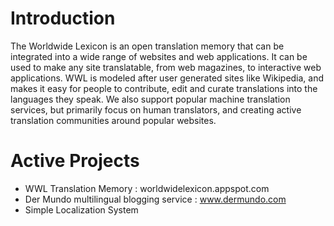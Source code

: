 # Introduction #

The Worldwide Lexicon is an open translation memory that can be integrated into a wide range of websites and web applications. It can be used to make any site translatable, from web magazines, to interactive web applications. WWL is modeled after user generated sites like Wikipedia, and makes it easy for people to contribute, edit and curate translations into the languages they speak. We also support popular machine translation services, but primarily focus on human translators, and creating active translation communities around popular websites.

# Active Projects #

  * WWL Translation Memory : worldwidelexicon.appspot.com
  * Der Mundo multilingual blogging service : www.dermundo.com
  * Simple Localization System